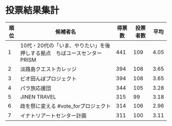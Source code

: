 # 投票結果集計

| 順位 | 候補者名 | 得票数 | 投票者数 | 平均 |
|------|----------|--------|----------|------|
| 1 | 10代・20代の「いま、やりたい」を後押しする拠点　ちばユースセンターPRISM | 441 | 109 | 4.05 |
| 2 | 淡路島クエストカレッジ | 394 | 108 | 3.65 |
| 3 | ビオ田んぼプロジェクト | 394 | 108 | 3.65 |
| 4 | パラ旅応援団 | 344 | 105 | 3.28 |
| 5 | JINEN TRAVEL | 315 | 99 | 3.18 |
| 6 | 政を祭に変える #vote_forプロジェクト | 314 | 106 | 2.96 |
| 7 | イナトリアートセンター計画 | 311 | 100 | 3.11 |
